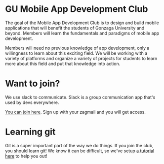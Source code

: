 # GU Mobile App Development Club

The goal of the Mobile App Development Club is to design and build mobile applications that will benefit the students of Gonzaga University and beyond. Members will learn the fundamentals and paradigms of mobile app development.

Members will need no previous knowledge of app development, only a willingness to learn about this exciting field. We will be working with a variety of platforms and organize a variety of projects for students to learn more about this field and put that knowledge into action.

# Want to join?

We use slack to communicate. Slack is a group communication app that's used by devs everywhere.

[You can join here](https://gu-app-club.slack.com/signup). Sign up with your zagmail and you will get access.

# Learning git
Git is a super important part of the way we do things. If you join the club, you should learn git! We know it can be difficult, so we've setup [a tutorial here](/GU-MAD/github) to help you out!
